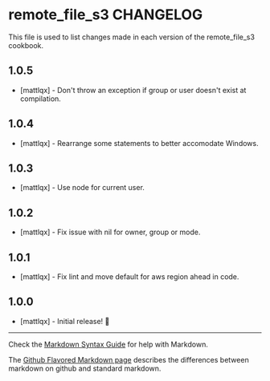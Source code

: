 # remote_file_s3 CHANGELOG

This file is used to list changes made in each version of the remote_file_s3 cookbook.

## 1.0.5
- [mattlqx] - Don't throw an exception if group or user doesn't exist at compilation.

## 1.0.4
- [mattlqx] - Rearrange some statements to better accomodate Windows.

## 1.0.3
- [mattlqx] - Use node for current user.

## 1.0.2
- [mattlqx] - Fix issue with nil for owner, group or mode.

## 1.0.1
- [mattlqx] - Fix lint and move default for aws region ahead in code.

## 1.0.0
- [mattlqx] - Initial release! 🕺

- - -
Check the [Markdown Syntax Guide](http://daringfireball.net/projects/markdown/syntax) for help with Markdown.

The [Github Flavored Markdown page](http://github.github.com/github-flavored-markdown/) describes the differences between markdown on github and standard markdown.
